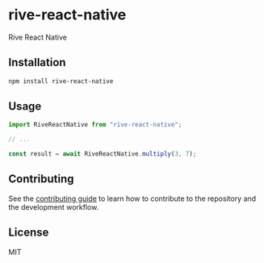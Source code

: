 # rive-react-native

Rive React Native

## Installation

```sh
npm install rive-react-native
```

## Usage

```js
import RiveReactNative from "rive-react-native";

// ...

const result = await RiveReactNative.multiply(3, 7);
```

## Contributing

See the [contributing guide](CONTRIBUTING.md) to learn how to contribute to the repository and the development workflow.

## License

MIT
